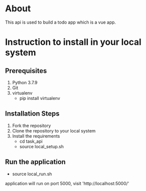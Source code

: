 # About

This api is used to build a todo app which is a vue app.

# Instruction to install in your local system

## Prerequisites

1. Python 3.7.9
2. Git
3. virtualenv
   - pip install virtualenv

## Installation Steps

1. Fork the repository
2. Clone the repository to your local system
3. Install the requirements
   - cd task_api
   - source local_setup.sh

## Run the application

- source local_run.sh

application will run on port 5000, visit 'http://localhost:5000/'
